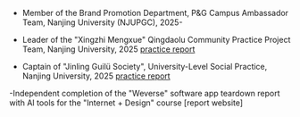 
- Member of the Brand Promotion Department, P&G Campus Ambassador Team, Nanjing University (NJUPGC), 2025-

- Leader of the "Xingzhi Mengxue" Qingdaolu Community Practice Project Team, Nanjing University, 2025 [practice report](https://1drv.ms/w/c/39c6575413366958/EeoKnIRxEhdLmXV5x2GRYUkBu6f6ZfD5E3fCXDBK2fEQNA?e=GQVNgB)

- Captain of "Jinling Guilü Society", University-Level Social Practice, Nanjing University, 2025  [practice report](https://1drv.ms/w/c/39c6575413366958/EYxlOxSPA9BAgbypUJgF6NUBjf_TPmmZ7sFmxW_nLF-MWw?e=LfSzV2)

-Independent completion of the "Weverse" software app teardown report with AI tools for the "Internet + Design" course [report website]
